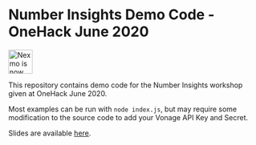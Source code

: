 # Number Insights Demo Code - OneHack June 2020

<img src="https://developer.nexmo.com/assets/images/Vonage_Nexmo.svg" height="48px" alt="Nexmo is now known as Vonage" />

This repository contains demo code for the Number Insights workshop given at OneHack June 2020.

Most examples can be run with `node index.js`, but may require some modification to the source code
to add your Vonage API Key and Secret.

Slides are available [here](https://docs.google.com/presentation/d/1Rv3EKx5x-kTahjIHcwPC2HEeFae4VnQB6FedUsfkUuI/edit?usp=sharing).